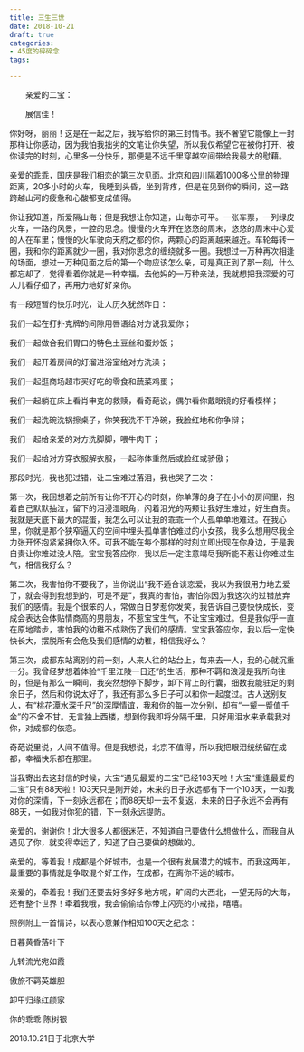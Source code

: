 ```yaml
---
title: 三生三世
date: 2018-10-21
draft: true
categories:
- 45度的碎碎念
tags:

---
```




　　亲爱的二宝：

　　展信佳！

你好呀，丽丽！这是在一起之后，我写给你的第三封情书。我不奢望它能像上一封那样让你感动，因为我怕我拙劣的文笔让你失望，所以我仅希望它在被你打开、被你读完的时刻，心里多一分快乐，那便是不远千里穿越空间带给我最大的慰藉。

亲爱的乖乖，国庆是我们相恋的第三次见面。北京和四川隔着1000多公里的物理距离，20多小时的火车，我睡到头昏，坐到背疼，但是在见到你的瞬间，这一路跨越山河的疲惫和心酸都变成值得。

你让我知道，所爱隔山海；但是我想让你知道，山海亦可平。一张车票，一列绿皮火车，一路的风景，一腔的思念。慢慢的火车开在悠悠的周末，悠悠的周末中心爱的人在车里；慢慢的火车驶向天府之都的你，两颗心的距离越来越近。车轮每转一圈，我和你的距离就少一圈，我对你思念的缠绕就多一圈。我想过一万种再次相逢的场面，想过一万种见面之后的第一个吻应该怎么亲，可是真正到了那一刻，什么都忘却了，觉得看着你就是一种幸福。去他妈的一万种亲法，我就想把我深爱的可人儿看仔细了，再用力地好好亲你。

有一段短暂的快乐时光，让人历久犹然昨日：

我们一起在打扑克牌的间隙用唇语给对方说我爱你；

我们一起做合我们胃口的特色土豆丝和蛋炒饭；

我们一起开着房间的灯溜进浴室给对方洗澡；

我们一起逛商场超市买好吃的零食和蔬菜鸡蛋；

我们一起躺在床上看肖申克的救赎，看奇葩说，偶尔看你戴眼镜的好看模样；

我们一起洗碗洗锅擦桌子，你笑我洗不干净碗，我脸红地和你争辩；

我们一起给亲爱的对方洗脚脚，喂牛肉干；

我们一起给对方穿衣服解衣服，一起称体重然后或脸红或骄傲；

那段时光，我也犯过错，让二宝难过落泪，我也哭了三次：

第一次，我回想着之前所有让你不开心的时刻，你单薄的身子在小小的房间里，抱着自己默默抽泣，留下的泪浸湿眼角，闪着泪光的两颊让我好生难过，好生自责。我就是天底下最大的混蛋，我怎么可以让我的乖乖一个人孤单单地难过。在我心里，你就是那个狭窄逼仄的空间中埋头孤单害怕难过的小女孩，我多么想用尽我全力张开怀抱紧紧拥你入怀。可我不能在每个那样的时刻立即出现在你身边，于是我自责让你难过没人陪。宝宝我答应你，我以后一定注意竭尽我所能不惹让你难过生气，相信我好么？

第二次，我害怕你不要我了，当你说出“我不适合谈恋爱，我以为我很用力地去爱了，就会得到我想到的，可是不是”，我真的害怕，害怕你因为我这次的过错放弃我们的感情。我是个很笨的人，常做白日梦惹你发笑，我告诉自己要快快成长，变成会表达会体贴情商高的男朋友，不惹宝宝生气，不让宝宝难过。但是我似乎一直在原地踏步，害怕我的幼稚不成熟伤了我们的感情。宝宝我答应你，我以后一定快快长大，摆脱所有会危及我们感情的幼稚，相信我好么？

第三次，成都东站离别的前一刻，人来人往的站台上，每来去一人，我的心就沉重一分。我曾经梦想着体验“千里江陵一日还”的生活，那种不羁和浪漫是我所向往的，但是有那么一瞬间，我突然想停下脚步，卸下背上的行囊，细数我能驻足的剩余日子，然后和你说太好了，我还有那么多日子可以和你一起度过。古人送别友人，有“桃花潭水深千尺”的深厚情谊，我和你的每一次分别，却有“一颦一蹙值千金”的不舍不甘。无言独上西楼，想到你我即将分隔千里，只好用泪水来承载我对你，对成都的依恋。

奇葩说里说，人间不值得。但是我想说，北京不值得，所以我把眼泪统统留在成都，幸福快乐都在那里。

当我寄出去这封信的时候，大宝“遇见最爱的二宝”已经103天啦！大宝“重逢最爱的二宝”只有88天啦！103天只是刚开始，未来的日子永远都有下一个103天，一如我对你的深情，下一刻永远都在；而88天却一去不复返，未来的日子永远不会再有88天，一如我对你犯的错，下一刻永远提防。

亲爱的，谢谢你！北大很多人都很迷茫，不知道自己要做什么想做什么，而我自从遇见了你，就变得幸运了，知道了自己要做的想做的。

亲爱的，等着我！成都是个好城市，也是一个很有发展潜力的城市。而我这两年，最重要的事情就是争取混个好工作，在成都，在离你不远的城市。

亲爱的，牵着我！我们还要去好多好多地方呢，旷阔的大西北，一望无际的大海，还有整个世界！牵着我哦，我会偷偷给你带上闪亮的小戒指，嘻嘻。



照例附上一首情诗，以表心意兼作相知100天之纪念：

日暮黄昏落叶下

九转流光宛如霞

傲旅不羁英雄胆

卸甲归缘红颜家


你的乖乖 陈树银

2018.10.21日于北京大学

